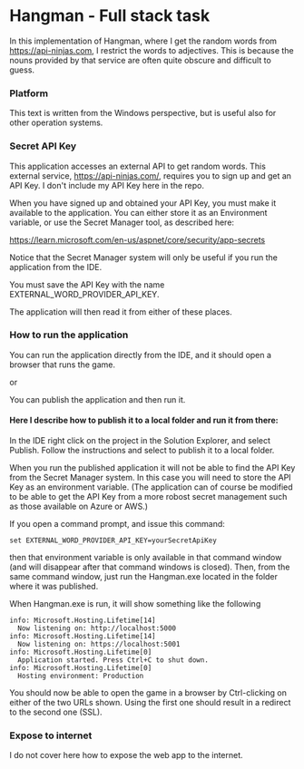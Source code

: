 # Hangman - Full stack task

In this implementation of Hangman, where I get the random words from 
https://api-ninjas.com, I restrict the words to adjectives. This is 
because the nouns provided by that service are often quite obscure and
difficult to guess.

### Platform

This text is written from the Windows perspective, but is useful also
for other operation systems.

### Secret API Key
This application accesses an external API to get random words. 
This external service, https://api-ninjas.com/, requires you to sign
up and get an API Key. I don't include my API Key here in the repo.

When you have signed up and obtained your API Key, you must make it 
available to the application. You can either store it as an Environment 
variable, or use the Secret Manager tool, as described here:

https://learn.microsoft.com/en-us/aspnet/core/security/app-secrets

Notice that the Secret Manager system will only be useful if you run the
application from the IDE.

You must save the API Key with the name EXTERNAL_WORD_PROVIDER_API_KEY.

The application will then read it from either of these places.


### How to run the application
You can run the application directly from the IDE, and it should open
a browser that runs the game.

or

You can publish the application and then run it. 

#### Here I describe how to publish it to a local folder and run it from there:

In the IDE right click on the project in the Solution Explorer, and 
select Publish. Follow the instructions and select to publish it to 
a local folder.

When you run the published application it will not be able to find 
the API Key from the Secret Manager system. In this case you will need 
to store the API Key as an environment variable. (The application can of
course be modified to be able to get the API Key from a more robost secret 
management such as those available on Azure or AWS.)

If you open a command prompt, and issue this command:

    set EXTERNAL_WORD_PROVIDER_API_KEY=yourSecretApiKey

then that environment variable is only available in that command window 
(and will disappear after that command windows is closed). Then, from the
same command window, just run the Hangman.exe located in the folder where 
it was published.

When Hangman.exe is run, it will show something like the following

    info: Microsoft.Hosting.Lifetime[14]
      Now listening on: http://localhost:5000
    info: Microsoft.Hosting.Lifetime[14]
      Now listening on: https://localhost:5001
    info: Microsoft.Hosting.Lifetime[0]
      Application started. Press Ctrl+C to shut down.
    info: Microsoft.Hosting.Lifetime[0]
      Hosting environment: Production

You should now be able to open the game in a browser by Ctrl-clicking on 
either of the two URLs shown. Using the first one should result in a
redirect to the second one (SSL).

### Expose to internet

I do not cover here how to expose the web app to the internet.

